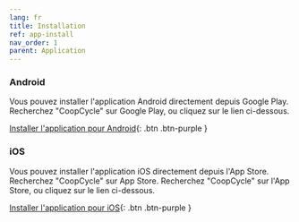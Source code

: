 ```yaml
---
lang: fr
title: Installation
ref: app-install
nav_order: 1
parent: Application
---
```


### Android

Vous pouvez installer l'application Android directement depuis Google Play. Recherchez "CoopCycle" sur Google Play, ou cliquez sur le lien ci-dessous.

[Installer l'application pour Android](https://play.google.com/store/apps/details?id=fr.coopcycle){: .btn .btn-purple }

### iOS

Vous pouvez installer l'application iOS directement depuis l'App Store. Recherchez "CoopCycle" sur App Store. Recherchez "CoopCycle" sur l'App Store, ou cliquez sur le lien ci-dessous.

[Installer l'application pour iOS](https://apps.apple.com/us/app/coopcycle/id1324884530){: .btn .btn-purple }
